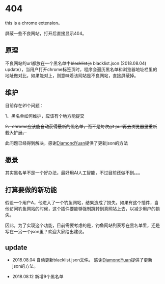 # 404

this is a chrome extension。

屏蔽一些不良网站，打开后直接显示404。

## 原理

不良网站的url都放在一个黑名单中~~blacklist.js~~ blacklist.json (2018.08.04) update），当用户打开chrome标签页时，程序会遍历黑名单和浏览器地址栏里的地址做对比，如果能对上，则意味着该网站是不良网站，直接屏蔽掉。

## 维护

目前存在~~2~~1个问题：

1、黑名单如何维护，应该有个地方能提交

~~2、chrome应该能自动获得最新的黑名单，而不是每次git pull再去浏览器里重新载入扩展。~~

此问题已经得到解决，感谢[DiamondYuan](https://github.com/DiamondYuan)提供了更新json的方法

## 愿景

其实黑名单不是一个好办法，最好用AI人工智能，不过目前还做不到。。。

## 打算要做的新功能

假设一个用户A，他进入了一个钓鱼网站，结果造成了损失。如果有这个插件，当他访问钓鱼网站的时候，这个插件要能够强制跳转到真网站上去，以减少用户的损失。

因此，为了实现这个功能，目前需要考虑的是，钓鱼网站列表写在黑名单里，还是写在一另一个json里？欢迎大家给出建议。

## update 

* 2018.08.04
  自动更新blacklist.json文件。
  感谢[DiamondYuan](https://github.com/DiamondYuan)提供了更新json的方法。
  
* 2018.08.12
  新增9个黑名单
